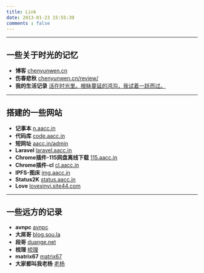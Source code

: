```yaml
---
title: Link
date: 2013-01-23 15:55:39
comments : false
---
```


---
一些关于时光的记忆
---

*  **博客** [chenyunwen.cn](//chenyunwen.cn)
*  **伤春悲秋** [chenyunwen.cn/review/](//chenyunwen.cn/review)
*  **我的生活记录** [活在时光里。根脉蔓延的鸿沟，我试着一跃而过。](http://ayu-wen.blog.163.com/)

---
搭建的一些网站
---

*  **记事本** [n.aacc.in](http://n.aacc.in)
*  **代码库** [code.aacc.in](http://code.aacc.in)
*  **短网址** [aacc.in/admin](http://aacc.in/admin)
*  **Laravel** [laravel.aacc.in](http://laravel.aacc.in)
*  **Chrome插件-115网盘离线下载** [115.aacc.in](http://115.aacc.in)
*  **Chrome插件-cl** [cl.aacc.in](http://cl.aacc.in)
*  **IPFS-图床** [img.aacc.in](http://img.aacc.in)
*  **Status2K** [status.aacc.in](http://status.aacc.in)
*  **Love** [lovexinyi.site44.com](http://lovexinyi.site44.com/)

---
一些远方的记录
---

*  **avnpc** [avnpc](http://avnpc.com/)
*  **大屌哥** [blog.sou.la](http://blog.sou.la)
*  **段哥** [duange.net](http://duange.net/)
*  **梳理** [梳理](https://www.v2ex.com/p/a5Dd7th5)
*  **matrix67** [matrix67](http://www.matrix67.com/)
*  **大家都叫我老杨** [老杨](http://blog.yesmryang.net/)


